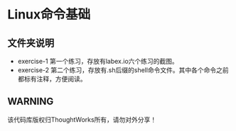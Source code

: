 # Linux命令基础

## 文件夹说明
- exercise-1 第一个练习，存放有labex.io六个练习的截图。
- exercise-2 第二个练习，存放有.sh后缀的shell命令文件。其中各个命令之前都标有注释，方便阅读。

## WARNING
该代码库版权归ThoughtWorks所有，请勿对外分享！